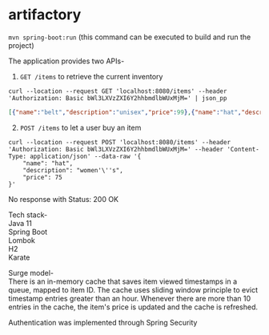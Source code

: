 # artifactory

```mvn spring-boot:run``` (this command can be executed to build and run the project)

The application provides two APIs-  
1. ```GET /items``` to retrieve the current inventory  
```
curl --location --request GET 'localhost:8080/items' --header 'Authorization: Basic bWl3LXVzZXI6Y2hhbmdlbWUxMjM=' | json_pp
```
```json
[{"name":"belt","description":"unisex","price":99},{"name":"hat","description":"men's","price":45},{"name":"hat","description":"women's","price":75},{"name":"perfume","description":"Guess","price":99},{"name":"perfume","description":"Calvin Klein","price":69},{"name":"perfume","description":"Coach","price":129},{"name":"shoes","description":"9M","price":175},{"name":"shoes","description":"10","price":199},{"name":"shoes","description":"8W","price":222}]
```

2. ```POST /items``` to let a user buy an item  
```
curl --location --request POST 'localhost:8080/items' --header 'Authorization: Basic bWl3LXVzZXI6Y2hhbmdlbWUxMjM=' --header 'Content-Type: application/json' --data-raw '{
    "name": "hat",
    "description": "women'\''s",
    "price": 75
}'
```
No response with Status: 200 OK

Tech stack-  
Java 11  
Spring Boot  
Lombok  
H2  
Karate  

Surge model-  
There is an in-memory cache that saves item viewed timestamps in a queue, mapped to item ID. The cache uses sliding window principle to evict timestamp entries greater than an hour. Whenever there are more than 10 entries in the cache, the item's price is updated and the cache is refreshed.

Authentication was implemented through Spring Security
